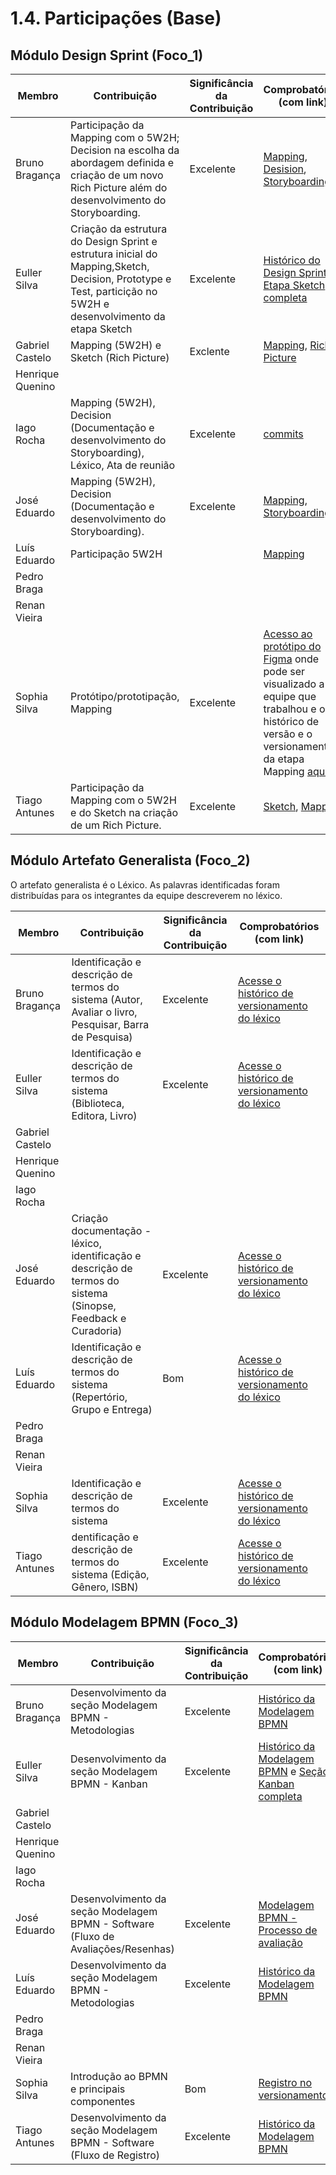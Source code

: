 # 1.4. Participações (Base)

## Módulo Design Sprint (Foco_1)

| Membro         | Contribuição  | Significância da Contribuição | Comprobatórios (com link) |
| ---------------- | ------------- | ------------------------- |  ----------------------------------------------- |
| Bruno Bragança | Participação da Mapping com o 5W2H; Decision na escolha da abordagem definida e criação de um novo Rich Picture além do desenvolvimento do Storyboarding.  | Excelente | [Mapping](./Base/1.1.1.Mapping?id=bruno-bragança), [Desision](./Base/1.1.3.Decision?id=rich-picture), [Storyboarding](./Base/1.1.3.Decision?id=storyboarding) |
| Euller Silva | Criação da estrutura do Design Sprint e estrutura inicial do Mapping,Sketch, Decision, Prototype e Test, particição no 5W2H e desenvolvimento da etapa Sketch | Excelente | [Histórico do Design Sprint](https://unbarqdsw2025-2-turma01.github.io/2025.2-T01-G5_EuRecomendo_Entrega_01/#/Base/1.1.DesignSprint) e [Etapa Sketch completa](https://unbarqdsw2025-2-turma01.github.io/2025.2-T01-G5_EuRecomendo_Entrega_01/#/Base/1.1.2.Sketch) |
| Gabriel Castelo |  Mapping (5W2H) e Sketch (Rich Picture) | Exclente |[Mapping](https://unbarqdsw2025-2-turma01.github.io/2025.2-T01-G5_EuRecomendo_Entrega_01/#/Base/1.1.1.Mapping?id=gabriel-castelo), [Rich Picture](https://www.figma.com/board/8ACkP84k0rweE9PAmjTGdQ/RICH-PICTURE---Eu-Recomendo--Copy-?node-id=0-1\&p=f\&t=u9sjRLNEvwPb7W0M-0) |
| Henrique Quenino | | | |
| Iago Rocha | Mapping (5W2H), Decision (Documentação e desenvolvimento do Storyboarding), Léxico, Ata de reunião | Excelente | [commits](https://github.com/UnBArqDsw2025-2-Turma01/2025.2-T01-G5_EuRecomendo_Entrega_01/commits/main/?author=iagorrr)|
| José Eduardo | Mapping (5W2H), Decision (Documentação e desenvolvimento do Storyboarding). | Excelente | [Mapping](https://unbarqdsw2025-2-turma01.github.io/2025.2-T01-G5_EuRecomendo_Entrega_01/#/Base/1.1.1.Mapping?id=jos%c3%a9-eduardo-prado), [Storyboarding](https://unbarqdsw2025-2-turma01.github.io/2025.2-T01-G5_EuRecomendo_Entrega_01/#/Base/1.1.3.Decision?id=storyboarding) |
| Luís Eduardo | Participação 5W2H| | [Mapping](./Base/1.1.1.Mapping?id=luis-eduardo-lima)  |
| Pedro Braga | | | |
| Renan Vieira | | | |
| Sophia Silva | Protótipo/prototipação, Mapping | Excelente | [Acesso ao protótipo do Figma](https://www.figma.com/design/shjkzxaCcvSZ2tZCGFyiNl/EuRecomendo?node-id=1-2&t=JuQuH2mIZthJ6gNu-1) onde pode ser visualizado a equipe que trabalhou e o histórico de versão e o versionamento da etapa Mapping [aqui](https://unbarqdsw2025-2-turma01.github.io/2025.2-T01-G5_EuRecomendo_Entrega_01/#/Base/1.1.1.Mapping)|
| Tiago Antunes | Participação da Mapping com o 5W2H e do Sketch na criação de um Rich Picture. | Excelente | [Sketch](https://www.figma.com/design/CDPMwX0bjBeRXYyJeaNxH3/RichPicture-Arquitetura-de-Software?node-id=0-1&t=Ty8vVmIOG2zQOjiw-1), [Mapping](./Base/1.1.1.Mapping?id=tiago-antunes) |

<!-- EXEMPLO:
| Fulano  |  1. Participação nas Etapas da Design Sprint elaborando artefatos | Boa | Registro nos Versionamentos do Documento de Design Sprint, conforme (link) -->


## Módulo Artefato Generalista (Foco_2)

O artefato generalista é o Léxico. As palavras identificadas foram distribuídas para os integrantes da equipe descreverem no léxico.

| Membro         | Contribuição  | Significância da Contribuição | Comprobatórios (com link) |
| ------------------- | ------------- | ------------------------- |  ----------------------------------------------- |
| Bruno Bragança | Identificação e descrição de termos do sistema (Autor, Avaliar o livro, Pesquisar, Barra de Pesquisa) | Excelente | [Acesse o histórico de versionamento do léxico](./Base/1.2.1.Lexico) |
| Euller Silva | Identificação e descrição de termos do sistema (Biblioteca, Editora, Livro) | Excelente | [ Acesse o histórico de versionamento do léxico](https://unbarqdsw2025-2-turma01.github.io/2025.2-T01-G5_EuRecomendo_Entrega_01/#/Base/1.2.1.Lexico) |
| Gabriel Castelo | | | |
| Henrique Quenino | | | |
| Iago Rocha | | | |
| José Eduardo | Criação documentação - léxico, identificação e descrição de termos do sistema (Sinopse, Feedback e Curadoria) | Excelente | [ Acesse o histórico de versionamento do léxico](https://unbarqdsw2025-2-turma01.github.io/2025.2-T01-G5_EuRecomendo_Entrega_01/#/Base/1.2.1.Lexico)  |
| Luís Eduardo | Identificação e descrição de termos do sistema (Repertório, Grupo e Entrega) | Bom | [Acesse o histórico de versionamento do léxico](./Base/1.2.1.Lexico) |
| Pedro Braga | | | |
| Renan Vieira | | | |
| Sophia Silva | Identificação e descrição de termos do sistema | Excelente | [Acesse o histórico de versionamento do léxico]() |
| Tiago Antunes | dentificação e descrição de termos do sistema (Edição, Gênero, ISBN) | Excelente | [ Acesse o histórico de versionamento do léxico](https://unbarqdsw2025-2-turma01.github.io/2025.2-T01-G5_EuRecomendo_Entrega_01/#/Base/1.2.1.Lexico) |



## Módulo Modelagem BPMN (Foco_3)

| Membro         | Contribuição  | Significância da Contribuição | Comprobatórios (com link) |
| ---------------- | ------------- | ------------------------- |  ----------------------------------------------- |
| Bruno Bragança | Desenvolvimento da seção Modelagem BPMN - Metodologias | Excelente | [Histórico da Modelagem BPMN](./Base/1.3.1.ModelagemBPMNMetodologia?id=_1-introdução-a-integração-scrum-xp) |
| Euller Silva | Desenvolvimento da seção Modelagem BPMN - Kanban | Excelente | [Histórico da Modelagem BPMN](https://unbarqdsw2025-2-turma01.github.io/2025.2-T01-G5_EuRecomendo_Entrega_01/#/Base/1.3.1.ModelagemBPMNMetodologia) e [Seção Kanban completa](https://github.com/UnBArqDsw2025-2-Turma01/2025.2-T01-G5_EuRecomendo_Entrega_01/blob/main/docs/Base/1.3.1.ModelagemBPMNMetodologia.md#modelagem-bpmn---kanban) |
| Gabriel Castelo | | | |
| Henrique Quenino | | | |
| Iago Rocha | | | |
| José Eduardo | Desenvolvimento da seção Modelagem BPMN - Software (Fluxo de Avaliações/Resenhas) | Excelente | [Modelagem BPMN - Processo de avaliação](https://unbarqdsw2025-2-turma01.github.io/2025.2-T01-G5_EuRecomendo_Entrega_01/#/./BPMN/1.3.2.Software?id=processo-de-avalia%c3%a7%c3%a3o)|
| Luís Eduardo | Desenvolvimento da seção Modelagem BPMN - Metodologias | Excelente | [Histórico da Modelagem BPMN](./Base/1.3.1.ModelagemBPMNMetodologia?id=_1-introdução-a-integração-scrum-xp) |
| Pedro Braga | | | |
| Renan Vieira | | | |
| Sophia Silva | Introdução ao BPMN e principais componentes | Bom | [Registro no versionamento](https://unbarqdsw2025-2-turma01.github.io/2025.2-T01-G5_EuRecomendo_Entrega_01/#/Base/1.3.ModelagemBPMN)|
| Tiago Antunes | Desenvolvimento da seção Modelagem BPMN - Software (Fluxo de Registro) | Excelente | [Histórico da Modelagem BPMN]() |
